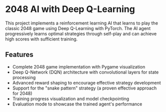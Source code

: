# 2048 AI with Deep Q-Learning
This project implements a reinforcement learning AI that learns to play the classic 2048 game using Deep Q-Learning with PyTorch. The AI agent progressively learns optimal strategies through self-play and can achieve high scores with sufficient training.

## Features
* Complete 2048 game implementation with Pygame visualization
* Deep Q-Network (DQN) architecture with convolutional layers for state processing
* Advanced reward shaping to encourage effective strategy development
* Support for the "snake pattern" strategy (a proven effective approach for 2048)
* Training progress visualization and model checkpointing
* Evaluation mode to showcase the trained agent's performance
